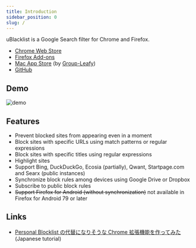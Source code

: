 ```yaml
---
title: Introduction
sidebar_position: 0
slug: /
---
```


uBlacklist is a Google Search filter for Chrome and Firefox.

- [Chrome Web Store](https://chrome.google.com/webstore/detail/ublacklist/pncfbmialoiaghdehhbnbhkkgmjanfhe/)
- [Firefox Add-ons](https://addons.mozilla.org/en/firefox/addon/ublacklist/)
- [Mac App Store](https://apps.apple.com/us/app/ublacklist-for-safari/id1547912640) (by [Group-Leafy](https://github.com/HoneyLuka/uBlacklist/tree/safari-port/safari-project))
- [GitHub](https://github.com/iorate/ublacklist)

## Demo

![demo](/img/demo.gif)

## Features

- Prevent blocked sites from appearing even in a moment
- Block sites with specific URLs using match patterns or regular expressions
- Block sites with specific titles using regular expressions
- Highlight sites
- Support Bing, DuckDuckGo, Ecosia (partially), Qwant, Startpage.com and Searx (public instances)
- Synchronize block rules among devices using Google Drive or Dropbox
- Subscribe to public block rules
- <del>Support Firefox for Android (without synchronization)</del> not available in Firefox for Android 79 or later

## Links

- [Personal Blocklist の代替になりそうな Chrome 拡張機能を作ってみた](https://qiita.com/iorate/items/9ff65360fbdf4082476a) (Japanese tutorial)
